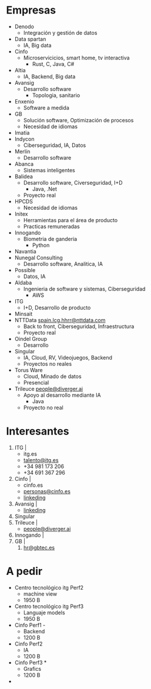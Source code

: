 # Empresas
- Denodo
	- Integración y gestión de datos
- Data spartan
	- IA, Big data
- Cinfo
	- Microservicicios, smart home, tv interactiva
		- Rust, C, Java, C#
- Altia
	- IA, Backend, Big data
- Avansig
	- Desarrollo software
		- Topologia, sanitario
- Enxenio
	- Software a medida
- GB
	- Solución software, Optimización de procesos
	- Necesidad de idiomas
- Imatia
- Indycon
	- Ciberseguridad, IA, Datos
- Merlín
	- Desarrollo software
- Abanca
	- Sistemas inteligentes
- Balidea
	- Desarrollo software, Civerseguridad, I+D
		- Java, .Net
	- Proyecto real
- HPCDS
	- Necesidad de idiomas
- Initex
	- Herramientas para el área de producto
	- Practicas remuneradas
- Innogando
	- Biometria de ganderia
		- Python
- Navantia
- Nunegal Consulting
	- Desarrollo software, Analitica, IA
- Possible
	- Datos, IA
- Aldaba
	- Ingenieria de software y sistemas, Ciberseguridad
		- AWS
- ITG
	- I+D, Desarrollo de producto
- Minsait
- NTTData  spain.lcg.hhrr@nttdata.com
	- Back to front, Ciberseguridad, Infraestructura
	- Proyecto real
- Oindel Group
	- Desarrollo
- Singular
	- IA, Cloud, RV, Videojuegos, Backend
	- Proyectos no reales
- Torus Ware
	- Cloud, Minado de datos
	- Presencial
- Trileuce  people@diverger.ai
	- Apoyo al desarrollo mediante IA
		- Java
	- Proyecto no real

# Interesantes
1. ITG |
	- itg.es
	- talento@itg.es
	- +34 981 173 206
	- +34 691 367 296
2. Cinfo |
	- cinfo.es
	- personas@cinfo.es
	- [linkeding](https://www.linkedin.com/company/cinfotv/)
3. Avansig |
	- [linkeding](https://www.linkedin.com/company/avansig/)
4. Singular 
5. Trileuce |
	- people@diverger.ai
6. Innogando |
7. GB |
	1. hr@gbtec.es

# A pedir
- Centro tecnológico itg Perf2
	- machine view
	- 1950 B
- Centro tecnológico itg Perf3
	- Languaje models
	- 1950 B
- Cinfo Perf1 -
	- Backend
	- 1200 B
- Cinfo Perf2
	- IA
	- 1200 B
- Cinfo Perf3 \*
	- Grafics
	- 1200 B
- 